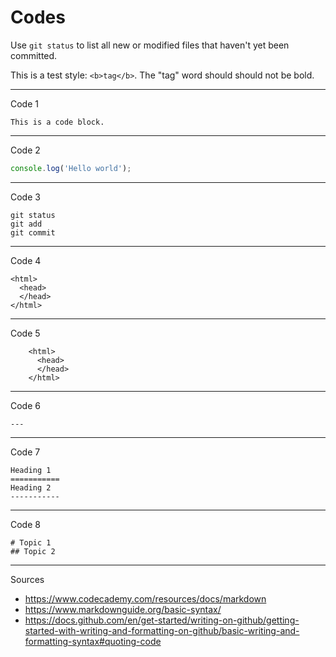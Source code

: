 Codes
============

Use `git status` to list all new or modified files that haven't yet been committed.

This is a test style: `<b>tag</b>`. The "tag" word should should not be bold.

---

Code 1

```
This is a code block.
```

---

Code 2

```js
console.log('Hello world');
```

---

Code 3

```
git status
git add
git commit
```

---

Code 4

    <html>
      <head>
      </head>
    </html>

---

Code 5

```
    <html>
      <head>
      </head>
    </html>
```

---

Code 6

```
---
```

---

Code 7

```
Heading 1
===========
Heading 2
-----------
```

---

Code 8

```
# Topic 1
## Topic 2
```

-----------------

Sources

* https://www.codecademy.com/resources/docs/markdown
* https://www.markdownguide.org/basic-syntax/
* https://docs.github.com/en/get-started/writing-on-github/getting-started-with-writing-and-formatting-on-github/basic-writing-and-formatting-syntax#quoting-code

